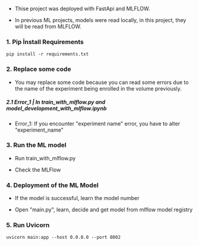 - Thise project was deployed with FastApi and MLFLOW.

- In previous ML projects, models were read locally, in this project, they will be read from MLFLOW.

### 1. Pip İnstall Requirements

```
pip install -r requirements.txt
```

### 2. Replace some code

- You may replace some code because you can read some errors due to the name of the experiment being enrolled in the volume previously.


##### 2.1 Error_1 | In train_with_mlflow.py and model_development_with_mlflow.ipynb

- Error_1: If you encounter "experiment name" error, you have to alter "experiment_name"


### 3. Run the ML model 

- Run train_with_mlflow.py

- Check the MLFlow

### 4. Deployment of the ML Model

- If the model is successful, learn the model number

- Open "main.py", learn, decide and get model from mlflow model registry


### 5. Run Uvicorn

```
uvicorn main:app --host 0.0.0.0 --port 8002
```

